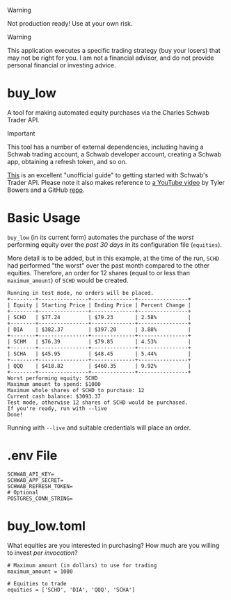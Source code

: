 > [!WARNING]
> Not production ready!  Use at your own risk.

> [!WARNING]
> This application executes a specific trading strategy (buy your losers)
> that may not be right for you.  I am not a financial advisor, and do not
> provide personal financial or investing advice.

# buy_low

A tool for making automated equity purchases via the Charles Schwab Trader API.

> [!IMPORTANT]
> This tool has a number of external dependencies, including having a Schwab trading account, a Schwab developer account, creating a Schwab app, obtaining a refresh token, and so on.
> 

[This](https://www.reddit.com/r/Schwab/comments/1c2ioe1/the_unofficial_guide_to_charles_schwabs_trader/) is an excellent "unofficial guide" to getting started with Schwab's Trader API.  Please note it also makes reference to [a YouTube video](https://www.youtube.com/watch?v=kHbom0KIJwc&t=681s) by Tyler Bowers and a GitHub [repo](https://github.com/tylerebowers/Schwab-API-Python).

# Basic Usage

`buy_low` (in its current form) automates the purchase of the _worst_ 
performing equity over the _past 30 days_ in its configuration file (`equities`).  

More detail is to be added, but in this example, at the time of the run, `SCHD` had performed "the worst" over the past month compared to the other equities.  Therefore, an order for 12 shares (equal to or less than `maximum_amount`) of `SCHD` would be created.

```
Running in test mode, no orders will be placed.
+--------+----------------+--------------+----------------+
| Equity | Starting Price | Ending Price | Percent Change |
+--------+----------------+--------------+----------------+
| SCHD   | $77.24         | $79.23       | 2.58%          |
+--------+----------------+--------------+----------------+
| DIA    | $382.37        | $397.20      | 3.88%          |
+--------+----------------+--------------+----------------+
| SCHM   | $76.39         | $79.85       | 4.53%          |
+--------+----------------+--------------+----------------+
| SCHA   | $45.95         | $48.45       | 5.44%          |
+--------+----------------+--------------+----------------+
| QQQ    | $418.82        | $460.35      | 9.92%          |
+--------+----------------+--------------+----------------+
Worst performing equity: SCHD
Maximum amount to spend: $1000
Maximum whole shares of SCHD to purchase: 12
Current cash balance: $3093.37
Test mode, otherwise 12 shares of SCHD would be purchased.
If you're ready, run with --live
Done!
```

Running with `--live` and suitable credentials will place an order.


# .env File

```
SCHWAB_API_KEY=
SCHWAB_APP_SECRET=
SCHWAB_REFRESH_TOKEN=
# Optional
POSTGRES_CONN_STRING=
```

# buy_low.toml

What equities are you interested in purchasing? How much are you willing to invest _per invocation_?

```
# Maximum amount (in dollars) to use for trading
maximum_amount = 1000

# Equities to trade
equities = ['SCHD', 'DIA', 'QQQ', 'SCHA']
```

